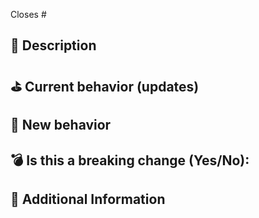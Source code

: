 <!---
Thanks for creating a Pull Request ❤️!

Please read the following before submitting:
- PRs that adds new external dependencies might take a while to review.
- Keep your PR as small as possible.
- Limit your PR to one type (docs, feature, refactoring, ci, repo, or bugfix)
-->

Closes # <!-- Github issue # here -->

## 📝 Description

<!--- Add a brief description -->

## ⛳️ Current behavior (updates)

<!--- Please describe the current behavior that you are modifying -->

## 🚀 New behavior

<!--- Please describe the behavior or changes this PR adds -->

## 💣 Is this a breaking change (Yes/No):

<!-- If Yes, please describe the impact and migration path for existing NextUI users. -->

## 📝 Additional Information
